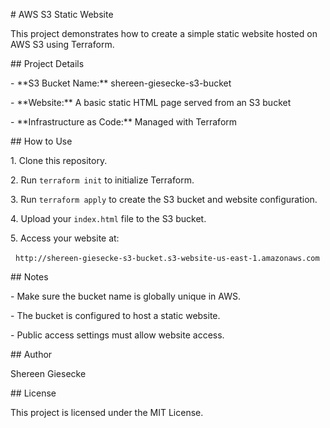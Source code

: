 \# AWS S3 Static Website



This project demonstrates how to create a simple static website hosted on AWS S3 using Terraform.



\## Project Details



\- \*\*S3 Bucket Name:\*\* shereen-giesecke-s3-bucket

\- \*\*Website:\*\* A basic static HTML page served from an S3 bucket

\- \*\*Infrastructure as Code:\*\* Managed with Terraform



\## How to Use



1\. Clone this repository.

2\. Run `terraform init` to initialize Terraform.

3\. Run `terraform apply` to create the S3 bucket and website configuration.

4\. Upload your `index.html` file to the S3 bucket.

5\. Access your website at:  

&nbsp;  `http://shereen-giesecke-s3-bucket.s3-website-us-east-1.amazonaws.com`



\## Notes



\- Make sure the bucket name is globally unique in AWS.

\- The bucket is configured to host a static website.

\- Public access settings must allow website access.



\## Author



Shereen Giesecke



\## License



This project is licensed under the MIT License.



